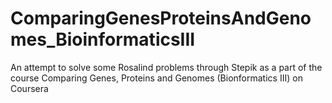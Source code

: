 # ComparingGenesProteinsAndGenomes_BioinformaticsIII

An attempt to solve some Rosalind problems through Stepik as a part of the course Comparing Genes, Proteins and Genomes (Bionformatics III) on Coursera
